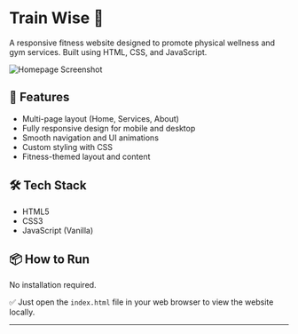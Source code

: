 # Train Wise 💪

A responsive fitness website designed to promote physical wellness and gym services. Built using HTML, CSS, and JavaScript.

![Homepage Screenshot](./screenshots/homepage.png)

## 🚀 Features

- Multi-page layout (Home, Services, About)
- Fully responsive design for mobile and desktop
- Smooth navigation and UI animations
- Custom styling with CSS
- Fitness-themed layout and content

## 🛠️ Tech Stack

- HTML5
- CSS3
- JavaScript (Vanilla)

## 📦 How to Run

No installation required.

✅ Just open the `index.html` file in your web browser to view the website locally.

---

